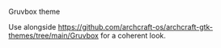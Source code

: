 Gruvbox theme

Use alongside https://github.com/archcraft-os/archcraft-gtk-themes/tree/main/Gruvbox for a coherent look.
